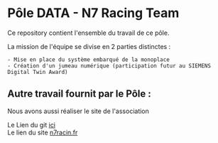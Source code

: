 # Pôle DATA - N7 Racing Team
Ce repository contient l'ensemble du travail de ce pôle.


La mission de l'équipe se divise en 2 parties distinctes :


    - Mise en place du système embarqué de la monoplace
    - Création d'un jumeau numérique (participation futur au SIEMENS Digital Twin Award)

## Autre travail fournit par le Pôle :
Nous avons aussi réaliser le site de l'association

Le Lien du git [ici](https://github.com/LucasThTrT/n7racing)\
Le lien du site [n7racin.fr](n7racing.fr)

